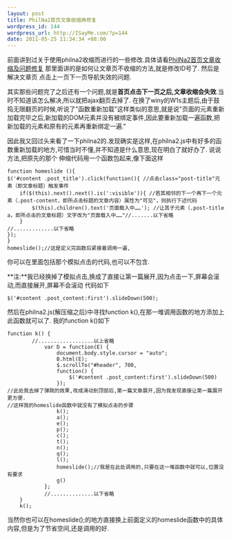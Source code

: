 ```yaml
--- 
layout: post
title: PhilNa2首页文章收缩再修复
wordpress_id: 144
wordpress_url: http://ISayMe.com/?p=144
date: 2011-05-25 11:34:34 +08:00
---
```

前面讲到过关于使用philna2收缩而进行的一些修改.具体请看[PhilNa2首页文章收缩及问题修复](http://isayme.com/2011/05/home-article-toggle-problems/)  那里面讲的是如何让文章页不收缩的方法,就是修改ID号了.
然后是解决文章页 点击上一页下一页导航失效的问题.

其实那些问题完了之后还有一个问题,就是**首页点击下一页之后,文章收缩会失效**.当时不知道该怎么解决,所以就把ajax翻页去掉了.
在换了winy的W1s主题后,由于鼓捣无限翻页的时候,听说了"函数重新加载"这样类似的意思,就是说"页面的元素重新加载完毕之后,新加载的DOM元素并没有被绑定事件,因此要重新加载一遍函数,把新加载的元素和原有的元素再重新绑定一遍."

因此我又回过头来看了一下philna2的.发现确实是这样,在philna2.js中有好多的函数重新加载的地方,可惜当时不懂,并不知道是什么意思,现在明白了就好办了.
说说方法,把原先的那个 伸缩代码用一个函数包起来,像下面这样

	function homeslide (){
	$('#content .post_title').click(function(){ //点击class="post-title"元素（即文章标题）触发事件
		if($(this).next().next().is(':visible')){ //若其相邻的下一个再下一个元素（.post-content，即所点击标题的文章内容）属性为"可见"，则执行下述代码
			$(this).children().text('页面载入中……'); //让其子元素（.post-title a，即所点击的文章标题）文字改为"页面载入中……"//.......以下省略
		}
	//.............以下省略
	});
	}
	homeslide();//这是定义完函数后紧接着调用一遍,
你可以在里面包括那个模拟点击的代码,也可以不包含.

**注:**我已经换掉了模拟点击,换成了直接让第一篇展开,因为点击一下,屏幕会滚动,而直接展开,屏幕不会滚动
代码如下

	$('#content .post_content:first').slideDown(500);
然后在philna2.js(解压缩之后)中寻找function k(),在那一堆调用函数的地方添加上此函数就可以了.
我的function k()如下

	function k() {
			//..................以上省略
				var D = function(E) {
					document.body.style.cursor = "auto";
					B.html(E);
					$.scrollTo("#header", 700,
					function() {
						$('#content .post_content:first').slideDown(500)
					});
	//此处我去掉了弹跳的效果,改成滑动到顶部后,第一篇文章展开,因为我发现直接让第一篇展开更方便.
	//这样我的homeslide函数中就没有了模拟点击的步骤
					k();
					a();
					e();
					p();
					c();
					t();
					n();
					q();
					l();
					homeslide();//我是在此处调用的,只要在这一堆函数中就可以,位置没有要求
					g()
				};
				//..............以下省略
		}
		k();
当然你也可以在homeslide();的地方直接换上前面定义的homeslide函数中的具体内容,但是为了节省空间,还是调用的好.
